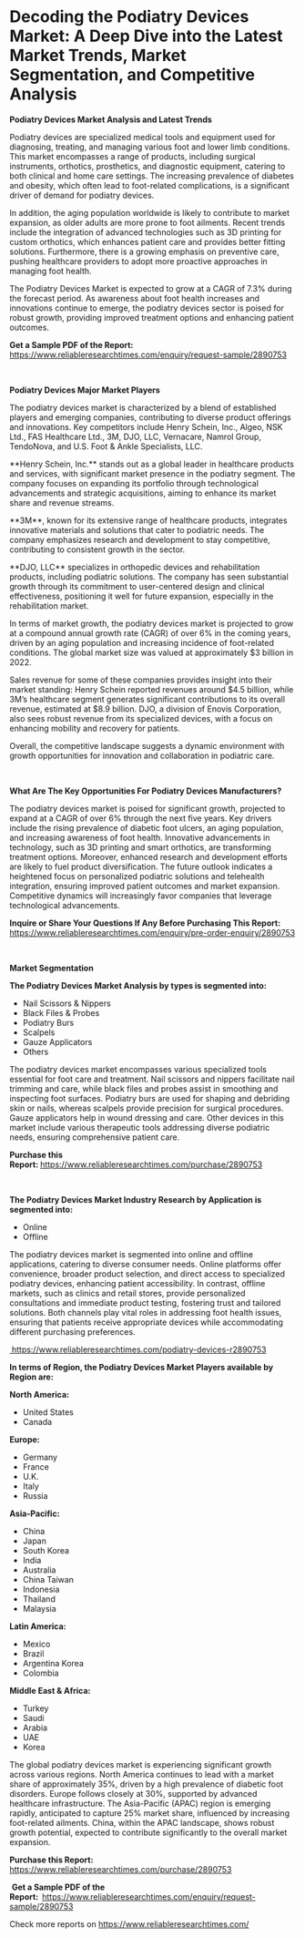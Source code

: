 <p><h1>Decoding the Podiatry Devices Market: A Deep Dive into the Latest Market Trends, Market Segmentation, and Competitive Analysis</h1></p><p><strong>Podiatry Devices Market Analysis and Latest Trends</strong></p>
<p><p>Podiatry devices are specialized medical tools and equipment used for diagnosing, treating, and managing various foot and lower limb conditions. This market encompasses a range of products, including surgical instruments, orthotics, prosthetics, and diagnostic equipment, catering to both clinical and home care settings. The increasing prevalence of diabetes and obesity, which often lead to foot-related complications, is a significant driver of demand for podiatry devices. </p><p>In addition, the aging population worldwide is likely to contribute to market expansion, as older adults are more prone to foot ailments. Recent trends include the integration of advanced technologies such as 3D printing for custom orthotics, which enhances patient care and provides better fitting solutions. Furthermore, there is a growing emphasis on preventive care, pushing healthcare providers to adopt more proactive approaches in managing foot health.</p><p>The Podiatry Devices Market is expected to grow at a CAGR of 7.3% during the forecast period. As awareness about foot health increases and innovations continue to emerge, the podiatry devices sector is poised for robust growth, providing improved treatment options and enhancing patient outcomes.</p></p>
<p><strong>Get a Sample PDF of the Report:&nbsp;</strong> <a href="https://www.reliableresearchtimes.com/enquiry/request-sample/2890753?utm_campaign=2733&utm_medium=2&utm_source=Github&utm_content=ia&utm_term=14032025&utm_id=podiatry-devices">https://www.reliableresearchtimes.com/enquiry/request-sample/2890753</a></p>
<p>&nbsp;</p>
<p><strong>Podiatry Devices Major Market Players</strong></p>
<p><p>The podiatry devices market is characterized by a blend of established players and emerging companies, contributing to diverse product offerings and innovations. Key competitors include Henry Schein, Inc., Algeo, NSK Ltd., FAS Healthcare Ltd., 3M, DJO, LLC, Vernacare, Namrol Group, TendoNova, and U.S. Foot & Ankle Specialists, LLC.</p><p>**Henry Schein, Inc.** stands out as a global leader in healthcare products and services, with significant market presence in the podiatry segment. The company focuses on expanding its portfolio through technological advancements and strategic acquisitions, aiming to enhance its market share and revenue streams. </p><p>**3M**, known for its extensive range of healthcare products, integrates innovative materials and solutions that cater to podiatric needs. The company emphasizes research and development to stay competitive, contributing to consistent growth in the sector.</p><p>**DJO, LLC** specializes in orthopedic devices and rehabilitation products, including podiatric solutions. The company has seen substantial growth through its commitment to user-centered design and clinical effectiveness, positioning it well for future expansion, especially in the rehabilitation market.</p><p>In terms of market growth, the podiatry devices market is projected to grow at a compound annual growth rate (CAGR) of over 6% in the coming years, driven by an aging population and increasing incidence of foot-related conditions. The global market size was valued at approximately $3 billion in 2022.</p><p>Sales revenue for some of these companies provides insight into their market standing: Henry Schein reported revenues around $4.5 billion, while 3M’s healthcare segment generates significant contributions to its overall revenue, estimated at $8.9 billion. DJO, a division of Enovis Corporation, also sees robust revenue from its specialized devices, with a focus on enhancing mobility and recovery for patients. </p><p>Overall, the competitive landscape suggests a dynamic environment with growth opportunities for innovation and collaboration in podiatric care.</p></p>
<p>&nbsp;</p>
<p><strong>What Are The Key Opportunities For Podiatry Devices Manufacturers?</strong></p>
<p><p>The podiatry devices market is poised for significant growth, projected to expand at a CAGR of over 6% through the next five years. Key drivers include the rising prevalence of diabetic foot ulcers, an aging population, and increasing awareness of foot health. Innovative advancements in technology, such as 3D printing and smart orthotics, are transforming treatment options. Moreover, enhanced research and development efforts are likely to fuel product diversification. The future outlook indicates a heightened focus on personalized podiatric solutions and telehealth integration, ensuring improved patient outcomes and market expansion. Competitive dynamics will increasingly favor companies that leverage technological advancements.</p></p>
<p><strong>Inquire or Share Your Questions If Any Before Purchasing This Report:</strong> <a href="https://www.reliableresearchtimes.com/enquiry/pre-order-enquiry/2890753?utm_campaign=2733&utm_medium=2&utm_source=Github&utm_content=ia&utm_term=14032025&utm_id=podiatry-devices">https://www.reliableresearchtimes.com/enquiry/pre-order-enquiry/2890753</a></p>
<p>&nbsp;</p>
<p><strong>Market Segmentation</strong></p>
<p><strong>The Podiatry Devices Market Analysis by types is segmented into:</strong></p>
<p><ul><li>Nail Scissors & Nippers</li><li>Black Files & Probes</li><li>Podiatry Burs</li><li>Scalpels</li><li>Gauze Applicators</li><li>Others</li></ul></p>
<p><p>The podiatry devices market encompasses various specialized tools essential for foot care and treatment. Nail scissors and nippers facilitate nail trimming and care, while black files and probes assist in smoothing and inspecting foot surfaces. Podiatry burs are used for shaping and debriding skin or nails, whereas scalpels provide precision for surgical procedures. Gauze applicators help in wound dressing and care. Other devices in this market include various therapeutic tools addressing diverse podiatric needs, ensuring comprehensive patient care.</p></p>
<p><strong>Purchase this Report:&nbsp;</strong><a href="https://www.reliableresearchtimes.com/purchase/2890753?utm_campaign=2733&utm_medium=2&utm_source=Github&utm_content=ia&utm_term=14032025&utm_id=podiatry-devices">https://www.reliableresearchtimes.com/purchase/2890753</a></p>
<p>&nbsp;</p>
<p><strong>The Podiatry Devices Market Industry Research by Application is segmented into:</strong></p>
<p><ul><li>Online</li><li>Offline</li></ul></p>
<p><p>The podiatry devices market is segmented into online and offline applications, catering to diverse consumer needs. Online platforms offer convenience, broader product selection, and direct access to specialized podiatry devices, enhancing patient accessibility. In contrast, offline markets, such as clinics and retail stores, provide personalized consultations and immediate product testing, fostering trust and tailored solutions. Both channels play vital roles in addressing foot health issues, ensuring that patients receive appropriate devices while accommodating different purchasing preferences.</p></p>
<p><a href="https://www.reliableresearchtimes.com/podiatry-devices-r2890753?utm_campaign=2733&utm_medium=2&utm_source=Github&utm_content=ia&utm_term=14032025&utm_id=podiatry-devices">&nbsp;https://www.reliableresearchtimes.com/podiatry-devices-r2890753</a></p>
<p><strong>In terms of Region, the Podiatry Devices Market Players available by Region are:</strong></p>
<p>
    <p> <strong> North America: </strong>
        <ul>
            <li>United States</li>
            <li>Canada</li>
        </ul>
        </p> 
    <p> <strong> Europe: </strong>
        <ul>
            <li>Germany</li>
            <li>France</li>
            <li>U.K.</li>
            <li>Italy</li>
            <li>Russia</li>
        </ul>
        </p> 
    <p> <strong> Asia-Pacific: </strong>
        <ul>
            <li>China</li>
            <li>Japan</li>
            <li>South Korea</li>
            <li>India</li>
            <li>Australia</li>
            <li>China Taiwan</li>
            <li>Indonesia</li>
            <li>Thailand</li>
            <li>Malaysia</li>
        </ul>
        </p> 
    <p> <strong> Latin America: </strong>
        <ul>
            <li>Mexico</li>
            <li>Brazil</li>
            <li>Argentina Korea</li>
            <li>Colombia</li>
        </ul>
        </p> 
    <p> <strong> Middle East & Africa: </strong>
        <ul>
            <li>Turkey</li>
            <li>Saudi</li>
            <li>Arabia</li>
            <li>UAE</li>
            <li>Korea</li>
        </ul>
    </p>
    </p>
<p><p>The global podiatry devices market is experiencing significant growth across various regions. North America continues to lead with a market share of approximately 35%, driven by a high prevalence of diabetic foot disorders. Europe follows closely at 30%, supported by advanced healthcare infrastructure. The Asia-Pacific (APAC) region is emerging rapidly, anticipated to capture 25% market share, influenced by increasing foot-related ailments. China, within the APAC landscape, shows robust growth potential, expected to contribute significantly to the overall market expansion.</p></p>
<p><strong>Purchase this Report: </strong><a href="https://www.reliableresearchtimes.com/purchase/2890753?utm_campaign=2733&utm_medium=2&utm_source=Github&utm_content=ia&utm_term=14032025&utm_id=podiatry-devices">https://www.reliableresearchtimes.com/purchase/2890753</a></p>
<p>&nbsp;<strong>Get a Sample PDF of the Report:&nbsp;&nbsp;</strong><a href="https://www.reliableresearchtimes.com/enquiry/request-sample/2890753?utm_campaign=2733&utm_medium=2&utm_source=Github&utm_content=ia&utm_term=14032025&utm_id=podiatry-devices">https://www.reliableresearchtimes.com/enquiry/request-sample/2890753</a></p>
<p><strong></strong></p>
<p>Check more reports on <a href="https://www.reliableresearchtimes.com/?utm_campaign=2733&utm_medium=2&utm_source=Github&utm_content=ia&utm_term=14032025&utm_id=podiatry-devices">https://www.reliableresearchtimes.com/</a></p>
